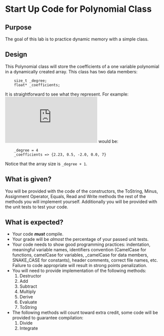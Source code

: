 # Start Up Code for Polynomial Class
## Purpose
The goal of this lab is to practice dynamic memory with a simple class.

## Design
This Polynomial class will store the coefficients of a one variable polynomial
in a dynamically created array. This class has two data members:
```
	size_t _degree;
	float* _coefficients;
```
It is straightforward to see what they represent.
For example:
![equation](https://latex.codecogs.com/gif.latex?7x%5E4-2x%5E2&plus;0.5x&plus;2.23)
would be:
``` 
	_degree = 4
	_coefficients => {2.23, 0.5, -2.0, 0.0, 7}
```
Notice that the array size is `_degree + 1`.

## What is given?
You will be provided with the code of the constructors, the ToString, Minus, Assignment Operator, Equals, Read and Write  methods
the rest of the methods you will implement yourself.
Additionally you will be provided with the unit tests to test your code.

## What is expected?
- Your code ***must*** compile.
- Your grade will be *almost* the percentage of your passed unit tests.
- Your code needs to show good programming practices: indentation, meaningful variable names, identifiers convention (CamelCase for functions, 
camelCase for variables, _camelCase for data members, SNAKE_CASE for constants), header comments, correct file names, etc. Failure to 
code appropriate will result in strong points penalization.
- You will need to provide implementation of the following methods:
  1. Destructor
  2. Add
  3. Subtract
  4. Multiply
  5. Derive
  6. Evaluate
  7. ToString
- The following methods will count toward extra credit, some code will be provided to guarantee compilation:
  1. Divide
  2. Integrate



